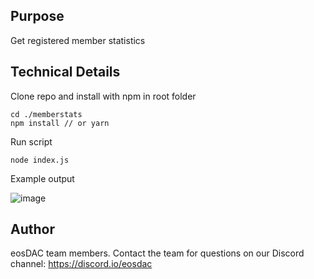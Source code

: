 ## Purpose
Get registered member statistics

## Technical Details

Clone repo and install with npm in root folder
```
cd ./memberstats
npm install // or yarn
```
Run script
```
node index.js
```
Example output

![image](https://user-images.githubusercontent.com/5130772/44960675-ed8cf200-af03-11e8-9973-8f747a380722.png)

## Author
eosDAC team members. Contact the team for questions on our Discord channel: https://discord.io/eosdac